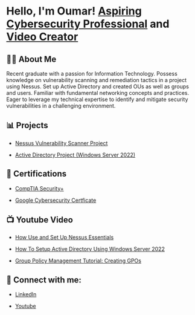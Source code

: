 <h1>Hello, I'm Oumar! <a href="https://www.linkedin.com/in/oumarwane/">Aspiring Cybersecurity Professional</a> and <a href="https://www.youtube.com/@oaw2780">Video Creator</a></h1>

<h2>👨‍💻 About Me</h2>
Recent graduate with a passion for Information Technology. Possess knowledge on vulnerability scanning and remediation tactics in a project using Nessus. Set up Active Directory and created OUs as well as groups and users. Familiar with fundamental networking concepts and practices. Eager to leverage my technical expertise to identify and mitigate security vulnerabilities in a challenging environment. 

<h2> 📊 Projects </h2>

- [Nessus Vulnerability Scanner Project](https://github.com/OumarWane/Nessus-Scanner-Project)
  
- [Active Directory Project (Windows Server 2022)](https://github.com/OumarWane/Active-Directory-Project)

<h2> 📄 Certifications </h2>


- [CompTIA Security+](https://drive.google.com/file/d/1WF1YVw-luMhbGiHnxXvNnUjDO0iJenOh/view?usp=sharing)
  
- [Google Cybersecurity Certficate](https://www.coursera.org/account/accomplishments/professional-cert/SBKZ2ND3PKJL?utm_source=link&utm_medium=certificate&utm_content=cert_image&utm_campaign=sharing_cta&utm_product=prof)



<h2>📺 Youtube Video</h2>

- [How Use and Set Up Nessus Essentials](https://youtu.be/TypWpI8i4as)
  
- [How To Setup Active Directory Using Windows Server 2022](https://youtu.be/3OgfwAJQeE4)

- [Group Policy Management Tutorial: Creating GPOs](https://youtu.be/EU8RqXUoosc)

<h2> 🤳 Connect with me:</h2>

- <a href="https://www.linkedin.com/in/oumarwane/">LinkedIn</a>





- <a href="https://www.youtube.com/@oaw2780">Youtube</a>

